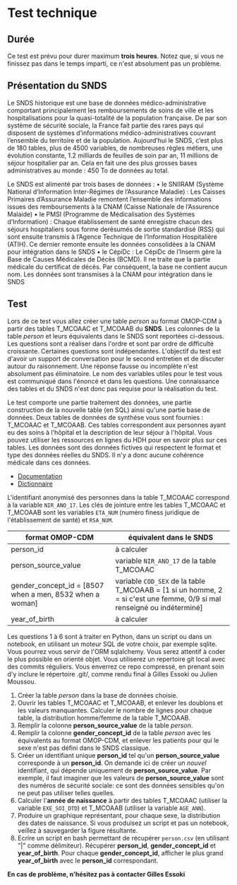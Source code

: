 # Test technique
## Durée
Ce test est prévu pour durer maximum **trois heures**. Notez que, si vous ne finissez pas dans le temps imparti, ce n'est absolument pas un problème.

## Présentation du SNDS
Le SNDS historique est une base de données médico-administrative comportant principalement les remboursements de soins de ville et les hospitalisations pour la quasi-totalité de la population française. De par son système de sécurité sociale, la France fait partie des rares pays qui disposent de systèmes d’informations médico-administratives couvrant l’ensemble du territoire et de la population.
Aujourd’hui le SNDS, c’est plus de 180 tables, plus de 4500 variables, de nombreuses règles métiers, une évolution constante, 1.2 milliards de feuilles de soin par an, 11 millions de séjour hospitalier par an. Cela en fait une des plus grosses bases administratives au monde : 450 To de données au total.

Le SNDS est alimenté par trois bases de données :
• le SNIIRAM (Système National d’Information Inter-Régimes de l’Assurance Maladie) : Les Caisses Primaires d’Assurance Maladie remontent l’ensemble des informations issues des remboursements à la CNAM (Caisse Nationale de l’Assurence Malaide)
• le PMSI (Programme de Médicalisation des Systèmes d’Information) : Chaque établissement de santé enregistre chacun des séjours hospitaliers sous forme derésumés de sortie standardisé (RSS) qui sont ensuite transmis à l’Agence Technique de l’Information Hospitalière (ATIH). Ce dernier remonte ensuite les données consolidées à la CNAM pour intégration dans le SNDS
• le CépiDc : Le CépiDc de l’Inserm gère la Base de Causes Médicales de Décès (BCMD). Il ne traite que la partie médicale du certificat de décès. Par conséquent, la base ne contient aucun nom. Les données sont transmises à la CNAM pour intégration dans le SNDS


## Test
Lors de ce test vous allez créer une table *person* au format OMOP-CDM à partir des tables T_MCOAAC et T_MCOAAB du **SNDS**. Les colonnes de la table *person* et leurs équivalents dans le SNDS sont reportées ci-dessous. Les questions sont a réaliser dans l'ordre et sont par ordre de difficulté croissante. Certaines questions sont indépendantes. L'objectif du test est d'avoir un support de conversation pour le second entretien et de discuter autour du raisonnement. Une réponse fausse ou incomplète n'est absolument pas éliminatoire. Le nom des variables utiles pour le test vous est communiqué dans l'énoncé et dans les questions. Une connaissance des tables et du SNDS n'est donc pas requise pour la réalisation du test.

Le test comporte une partie traitement des données, une partie construction de la nouvelle table (en SQL) ainsi qu'une partie base de données.
Deux tables de données de synthèse vous sont fournies : T_MCOAAC et T_MCOAAB. Ces tables correspondent aux personnes ayant eu des soins à l'hôpital et la description de leur séjour à l'hôpital. Vous pouvez utiliser les ressources en lignes du HDH pour en savoir plus sur ces tables. Les données sont des données fictives qui respectent le format et type des données réelles du SNDS. Il n'y a donc aucune cohérence médicale dans ces données.
* [Documentation](https://documentation-snds.health-data-hub.fr)
* [Dictionnaire](https://drees.shinyapps.io/dico-snds/)

L'identifiant anonymisé des personnes dans la table T_MCOAAC correspond à la variable `NIR_ANO_17`. Les clés de jointure entre les tables T_MCOAAC et T_MCOAAB sont les variables `ETA_NUM` (numéro finess juridique de l'établissement de santé) et `RSA_NUM`.


| format OMOP-CDM | équivalent dans le SNDS |
| -------- | -------- |
| person_id   | à calculer |
| person_source_value    | variable `NIR_ANO_17` de la table T_MCOAAC  |
| gender_concept_id  =  [8507 when a men, 8532 when a woman]  | variable `COD_SEX` de la table T_MCOAAB = [1 si un homme, 2 = si c'est une femme, 0/9 si mal renseigné ou indéterminé]     |
| year_of_birth     | à calculer  |

Les questions 1 à 6 sont à traiter en Python, dans un script ou dans un notebook, en utilisant un moteur SQL de votre choix, par exemple sqlite. Vous pourrez vous servir de l'ORM sqlalchemy. Vous serez attentif à coder le plus possible en orienté objet.
Vous utiliserez un repertoire git local avec des commits réguliers. Vous enverrez ce repo compressé, en prenant soin d'y inclure le répertoire .git/, comme rendu final à Gilles Essoki ou Julien Moussou.

1. Créer la table *person* dans la base de données choisie.
2. Ouvrir les tables T_MCOAAC et T_MCOAAB, et enlever les doublons et les valeurs manquantes. Calculer le nombre de lignes pour chaque table, la distribution homme/femme de la table T_MCOAAB.
3. Remplir la colonne **person_source_value** de la table *person*.
4. Remplir la colonne **gender_concept_id** de la table *person* avec les équivalents au format OMOP-CDM, et enlever les patients pour qui le sexe n'est pas défini dans le SNDS classique.
5. Créer un identifiant unique **person_id** tel qu'un **person_source_value** corresponde à un **person_id**. On demande ici de créer un *nouvel* identifiant, qui dépende uniquement de **person_source_value**. Par exemple, il faut imaginer que les valeurs de **person_source_value** sont des numéros de sécurité sociale: ce sont des données sensibles qu'on ne peut pas utiliser telles quelles. 
6. Calculer l'**année de naissance** à partir des tables T_MCOAAC (utiliser la variable `EXE_SOI_DTD`) et T_MCOAAB (utiliser la variable `AGE_ANN`).
7. Produire un graphique représentant, pour chaque sexe, la distribution des dates de naissance. Si vous produisez un script et pas un notebook, veillez à sauvegarder la figure résultante.
8. Ecrire un script en bash permettant de récupérer `person.csv` (en utilisant "|" comme délimiteur). Récupérer **person_id**, **gender_concept_id** et **year_of_birth**. Pour chaque **gender_concept_id**, afficher le plus grand **year_of_birth** avec le **person_id** correspondant.



**En cas de problème, n'hésitez pas à contacter Gilles Essoki**
